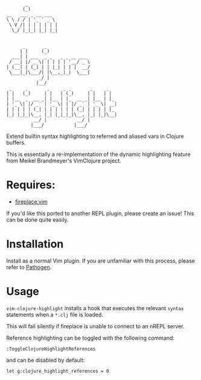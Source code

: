 

           _
          (_)
    __   ___ _ __ ___
    \ \ / / | '_ ` _ \
     \ V /| | | | | | |
      \_/ |_|_| |_| |_|


          _       _
         | |     (_)
      ___| | ___  _ _   _ _ __ ___
     / __| |/ _ \| | | | | '__/ _ \
    | (__| | (_) | | |_| | | |  __/
     \___|_|\___/| |\__,_|_|  \___|
                _/ |
               |__/
     _     _       _     _ _       _     _
    | |   (_)     | |   | (_)     | |   | |
    | |__  _  __ _| |__ | |_  __ _| |__ | |_
    | '_ \| |/ _` | '_ \| | |/ _` | '_ \| __|
    | | | | | (_| | | | | | | (_| | | | | |_
    |_| |_|_|\__, |_| |_|_|_|\__, |_| |_|\__|
              __/ |           __/ |
             |___/           |___/



Extend builtin syntax highlighting to referred and aliased vars in Clojure
buffers.

This is essentially a re-implementation of the dynamic highlighting feature
from Meikel Brandmeyer's VimClojure project.

# Requires:

* [fireplace.vim](https://github.com/tpope/vim-fireplace)

If you'd like this ported to another REPL plugin, please create an issue! This
can be done quite easily.

# Installation

Install as a normal Vim plugin. If you are unfamiliar with this process,
please refer to [Pathogen](https://github.com/tpope/vim-pathogen).

# Usage

`vim-clojure-highlight` installs a hook that executes the relevant `syntax`
statements when a `*.clj` file is loaded.

This will fail silently if fireplace is unable to connect to an nREPL server.

Reference highlighting can be toggled with the following command:

```vim
:ToggleClojureHighlightReferences
```

and can be disabled by default:

```vim
let g:clojure_highlight_references = 0
```
